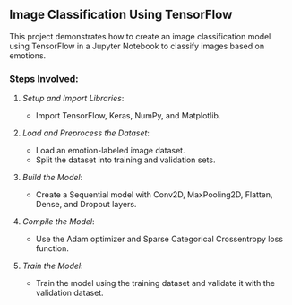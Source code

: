 ## Image Classification Using TensorFlow

This project demonstrates how to create an image classification model using TensorFlow in a Jupyter Notebook to classify images based on emotions.

### Steps Involved:

1. *Setup and Import Libraries*:
   - Import TensorFlow, Keras, NumPy, and Matplotlib.

2. *Load and Preprocess the Dataset*:
   - Load an emotion-labeled image dataset.
   - Split the dataset into training and validation sets.

3. *Build the Model*:
   - Create a Sequential model with Conv2D, MaxPooling2D, Flatten, Dense, and Dropout layers.

4. *Compile the Model*:
   - Use the Adam optimizer and Sparse Categorical Crossentropy loss function.

5. *Train the Model*:
   - Train the model using the training dataset and validate it with the validation dataset.

